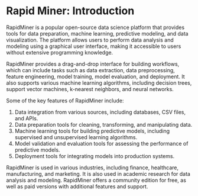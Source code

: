 # Rapid Miner: Introduction
RapidMiner is a popular open-source data science platform that provides tools for data preparation, machine learning, predictive modeling, and data visualization. The platform allows users to perform data analysis and modeling using a graphical user interface, making it accessible to users without extensive programming knowledge.

RapidMiner provides a drag-and-drop interface for building workflows, which can include tasks such as data extraction, data preprocessing, feature engineering, model training, model evaluation, and deployment. It also supports various machine learning algorithms, including decision trees, support vector machines, k-nearest neighbors, and neural networks.

Some of the key features of RapidMiner include:<br>

1. Data integration from various sources, including databases, CSV files, and APIs.
2. Data preparation tools for cleaning, transforming, and manipulating data.
3. Machine learning tools for building predictive models, including supervised and unsupervised learning algorithms.
4. Model validation and evaluation tools for assessing the performance of predictive models.
5. Deployment tools for integrating models into production systems.

RapidMiner is used in various industries, including finance, healthcare, manufacturing, and marketing. It is also used in academic research for data analysis and modeling. RapidMiner offers a community edition for free, as well as paid versions with additional features and support.
